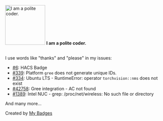 <img src="https://my-badges.github.io/my-badges/polite-coder.png" alt="I am a polite coder." title="I am a polite coder." width="128">
<strong>I am a polite coder.</strong>
<br><br>

I use words like "thanks" and "please" in my issues:

- <a href="https://github.com/denysdovhan/ha-lun-misto-air/issues/6">#6</a>: HACS Badge
- <a href="https://github.com/RobHofmann/HomeAssistant-GreeClimateComponent/issues/339">#339</a>: Platform `gree` does not generate unique IDs.
- <a href="https://github.com/rupeshs/fastsdcpu/issues/334">#334</a>: Ubuntu LTS - RuntimeError: operator `torchvision::nms` does not exist
- <a href="https://github.com/home-assistant/core/issues/42758">#42758</a>: Gree integration - AC not found
- <a href="https://github.com/home-assistant/operating-system/issues/1389">#1389</a>: Intel NUC - grep: /proc/net/wireless: No such file or directory

 And many more...


Created by <a href="https://github.com/my-badges/my-badges">My Badges</a>